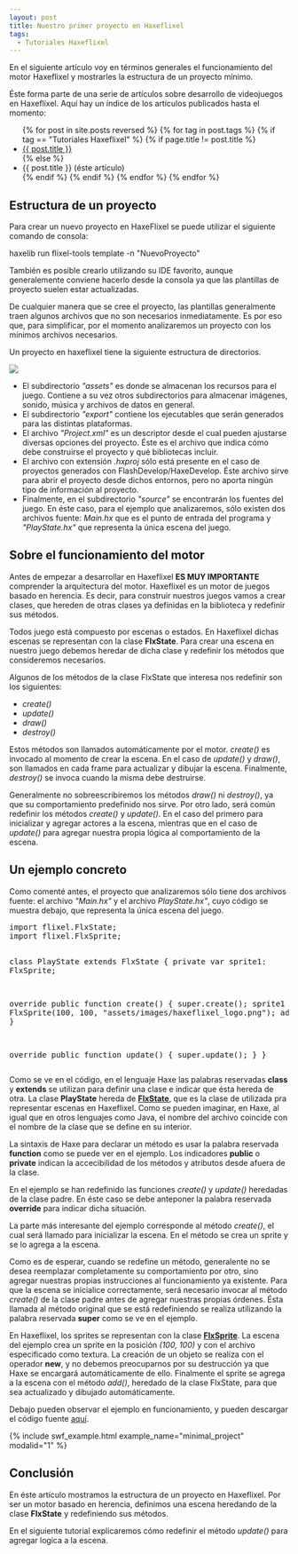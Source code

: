 ```yaml
---
layout: post
title: Nuestro primer proyecto en Haxeflixel
tags:
  - Tutoriales Haxeflixel
---
```


En el siguiente artículo voy en términos generales el funcionamiento del motor Haxeflixel y mostrarles la estructura de un proyecto mínimo.

Éste forma parte de una serie de artículos sobre desarrollo de videojuegos en Haxeflixel. Aquí hay un índice de los artículos publicados hasta el momento:

<ul>
{% for post in site.posts reversed %}
  {% for tag in post.tags %}
    {% if tag == "Tutoriales Haxeflixel" %}
      {% if page.title != post.title %}
        <li><a href="{{site.baseurl}}{{post.url}}">{{ post.title }}</a></li>
      {% else %}
        <li>{{ post.title }} (éste artículo)</li>
      {% endif %}
    {% endif %}
  {% endfor %}
{% endfor %}
</ul>

## Estructura de un proyecto

Para crear un nuevo proyecto en HaxeFlixel se puede utilizar el siguiente comando de consola:

<div class="console">
  haxelib run flixel-tools template -n "NuevoProyecto"
</div>

También es posible crearlo utilizando su IDE favorito, aunque generalemente conviene hacerlo desde la consola ya que las plantillas de proyecto suelen estar actualizadas.

De cualquier manera que se cree el proyecto, las plantillas generalmente traen algunos archivos que no son necesarios inmediatamente. Es por eso que, para simplificar, por el momento analizaremos un proyecto con los mínimos archivos necesarios.

Un proyecto en haxeflixel tiene la siguiente estructura de directorios.

<img style="display: block; margin: 0 auto;" src="{{site.baseurl}}/images/project_struct.png" />

* El subdirectorio *"assets"* es donde se almacenan los recursos para el juego. Contiene a su vez otros subdirectorios para almacenar imágenes, sonido, música y archivos de datos en general.
* El subdirectorio *"export"* contiene los ejecutables que serán generados para las distintas plataformas.
* El archivo *"Project.xml"* es un descriptor desde el cual pueden ajustarse diversas opciones del proyecto. Éste es el archivo que indica cómo debe construirse el proyecto y qué bibliotecas incluir.
* El archivo con extensión *.hxproj* sólo está presente en el caso de proyectos generados con FlashDevelop/HaxeDevelop. Éste archivo sirve para abrir el proyecto desde dichos entornos, pero no aporta ningún tipo de información al proyecto.
* Finalmente, en el subdirectorio *"source"* se encontrarán los fuentes del juego. En éste caso, para el ejemplo que analizaremos, sólo existen dos archivos fuente: *Main.hx* que es el punto de entrada del programa y *"PlayState.hx"* que representa la única escena del juego.


## Sobre el funcionamiento del motor

Antes de empezar a desarrollar en Haxeflixel **ES MUY IMPORTANTE** comprender la arquitectura del motor. Haxeflixel es un motor de juegos basado en herencia. Es decir, para construir nuestros juegos vamos a crear clases, que hereden de otras clases ya definidas en la biblioteca y redefinir sus métodos.

Todos juego está compuesto por escenas o estados. En Haxeflixel dichas escenas se representan con la clase **FlxState**. Para crear una escena en nuestro juego debemos heredar de dicha clase y redefinir los métodos que consideremos necesarios.

Algunos de los métodos de la clase FlxState que interesa nos redefinir son los siguientes:

* *create()*
* *update()*
* *draw()*
* *destroy()*

Estos métodos son llamados automáticamente por el motor. *create()* es invocado al momento de crear la escena. En el caso de *update()* y *draw()*, son llamados en cada frame para actualizar y dibujar la escena. Finalmente, *destroy()* se invoca cuando la misma debe destruirse.

Generalmente no sobreescribiremos los métodos *draw()* ni *destroy()*, ya que su comportamiento predefinido nos sirve. Por otro lado, será común redefinir los métodos *create()* y *update()*. En el caso del primero para inicializar y agregar actores a la escena, mientras que en el caso de *update()* para agregar nuestra propia lógica al comportamiento de la escena.

## Un ejemplo concreto

Como comenté antes, el proyecto que analizaremos sólo tiene dos archivos fuente: el archivo *"Main.hx"* y el archivo *PlayState.hx"*, cuyo código se muestra debajo, que representa la única escena del juego.

<div class="code_container">
<pre name="code" class="brush: haxe; toolbar: false; gutter: false;">
import flixel.FlxState;
import flixel.FlxSprite;

class PlayState extends FlxState
{
  private var sprite1: FlxSprite;

  override public function create()
  {
    super.create();
    sprite1 = new FlxSprite(100, 100, "assets/images/haxeflixel_logo.png");
    add(sprite1);
  }

  override public function update()
  {
    super.update();
  }
}
</pre>
	</div>

<script type="text/javascript">
    SyntaxHighlighter.all()
</script>

 Como se ve en el código, en el lenguaje Haxe las palabras reservadas **class** y **extends** se utilizan para definir una clase e indicar que ésta hereda de otra. La clase **PlayState** hereda de [**FlxState**](http://api.haxeflixel.com/flixel/FlxState.html), que es la clase de utilizada pra representar escenas en Haxeflixel. Como se pueden imaginar, en Haxe, al igual que en otros lenguajes como Java, el nombre del archivo coincide con el nombre de la clase que se define en su interior.

La sintaxis de Haxe para declarar un método es usar la palabra reservada **function** como se puede ver en el ejemplo. Los indicadores **public** o **private** indican la accecibilidad de los métodos y atributos desde afuera de la clase.

En el ejemplo se han redefinido las funciones *create()* y *update()* heredadas de la clase padre. En éste caso se debe anteponer la palabra reservada **override** para indicar dicha situación.

La parte más interesante del ejemplo corresponde al método *create()*, el cual será llamado para inicializar la escena. En el método se crea un sprite y se lo agrega a la escena.

Como es de esperar, cuando se redefine un método, generalente no se desea reemplazar completamente su comportamiento por otro, sino agregar nuestras propias instrucciones al funcionamiento ya existente. Para que la escena se inicialice correctamente, será necesario invocar al método *create()* de la clase padre antes de agregar nuestras propias órdenes. Ésta llamada al método original que se está redefiniendo se realiza utilizando la palabra reservada **super** como se ve en el ejemplo.

En Haxeflixel, los sprites se representan con la clase [**FlxSprite**](http://api.haxeflixel.com/flixel/FlxSprite.html). La escena del ejemplo crea un sprite en la posición *(100, 100)* y con el archivo especificado como textura. La creación de un objeto se realiza con el operador **new**, y no debemos preocuparnos por su destrucción ya que Haxe se encargará automáticamente de ello. Finalmente el sprite se agrega a la escena con el método *add()*, heredado de la clase FlxState, para que sea actualizado y dibujado automáticamente.

Debajo pueden observar el ejemplo en funcionamiento, y pueden descargar el código fuente [aquí](https://github.com/pabab/pvj2-fichunl-code/blob/master/_zip/minimal_project.zip?raw=true).

{% include swf_example.html example_name="minimal_project" modalid="1" %}

## Conclusión

En éste artículo mostramos la estructura de un proyecto en Haxeflixel. Por ser un motor basado en herencia, definimos una escena heredando de la clase **FlxState** y redefiniendo sus métodos.

En el siguiente tutorial explicaremos cómo redefinir el método *update()* para agregar logica a la escena.
